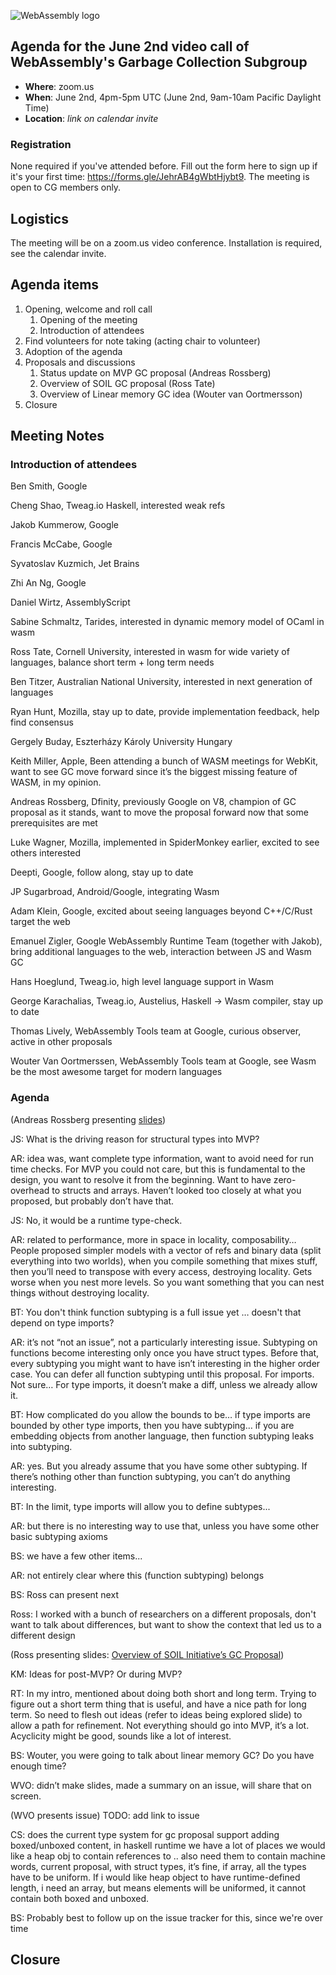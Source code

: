 ![WebAssembly logo](/images/WebAssembly.png)

## Agenda for the June 2nd video call of WebAssembly's Garbage Collection Subgroup

- **Where**: zoom.us
- **When**: June 2nd, 4pm-5pm UTC (June 2nd, 9am-10am Pacific Daylight Time)
- **Location**: *link on calendar invite*

### Registration

None required if you've attended before. Fill out the form here to sign up if
it's your first time: https://forms.gle/JehrAB4gWbtHjybt9. The meeting is open
to CG members only.

## Logistics

The meeting will be on a zoom.us video conference.
Installation is required, see the calendar invite.

## Agenda items

1. Opening, welcome and roll call
    1. Opening of the meeting
    1. Introduction of attendees
1. Find volunteers for note taking (acting chair to volunteer)
1. Adoption of the agenda
1. Proposals and discussions
    1. Status update on MVP GC proposal (Andreas Rossberg)
    1. Overview of SOIL GC proposal (Ross Tate)
    1. Overview of Linear memory GC idea (Wouter van Oortmersson)
1. Closure

## Meeting Notes

### Introduction of attendees

Ben Smith, Google

Cheng Shao, Tweag.io Haskell, interested weak refs

Jakob Kummerow, Google

Francis McCabe, Google

Syvatoslav Kuzmich, Jet Brains

Zhi An Ng, Google

Daniel Wirtz, AssemblyScript

Sabine Schmaltz, Tarides, interested in dynamic memory model of OCaml in wasm

Ross Tate, Cornell University, interested in wasm for wide variety of languages, balance short term + long term needs

Ben Titzer, Australian National University, interested in next generation of languages

Ryan Hunt, Mozilla, stay up to date, provide implementation feedback, help find consensus

Gergely Buday, Eszterházy Károly University Hungary

Keith Miller, Apple,  Been attending a bunch of WASM meetings for WebKit, want to see GC move forward since it’s the biggest missing feature of WASM, in my opinion.

Andreas Rossberg, Dfinity, previously Google on V8, champion of GC proposal as it stands, want to move the proposal forward now that some prerequisites are met

Luke Wagner, Mozilla, implemented in SpiderMonkey earlier, excited to see others interested

Deepti, Google, follow along, stay up to date

JP Sugarbroad, Android/Google, integrating Wasm

Adam Klein, Google, excited about seeing languages beyond C++/C/Rust target the web

Emanuel Zigler, Google WebAssembly Runtime Team (together with Jakob), bring additional languages to the web, interaction between JS and Wasm GC

Hans Hoeglund, Tweag.io, high level language support in Wasm

George Karachalias, Tweag.io, Austelius, Haskell -> Wasm compiler, stay up to date

Thomas Lively, WebAssembly Tools team at Google, curious observer, active in other proposals

Wouter Van Oortmerssen, WebAssembly Tools team at Google, see Wasm be the most awesome target for modern languages

### Agenda

(Andreas Rossberg presenting [slides](https://github.com/WebAssembly/meetings/blob/master/gc/2020/presentations/2020-06-02-rossberg-gc.pdf))

JS: What is the driving reason for structural types into MVP?

AR: idea was, want complete type information, want to avoid need for run time checks. For MVP you could not care, but this is fundamental to the design, you want to resolve it from the beginning. Want to have zero-overhead to structs and arrays. Haven’t looked too closely at what you proposed, but probably don’t have that.

JS: No, it would be a runtime type-check.

AR: related to performance, more in space in locality, composability… People proposed simpler models with a vector of refs and binary data (split everything into two worlds), when you compile something that mixes stuff, then you’ll need to transpose with every access, destroying locality. Gets worse when you nest more levels. So you want something that you can nest things without destroying locality.

BT: You don't think function subtyping is a full issue yet … doesn't that depend on type imports?

AR: it’s not “not an issue”, not a particularly interesting issue. Subtyping on functions become interesting only once you have struct types. Before that, every subtyping you might want to have isn’t interesting in the higher order case. You can defer all function subtyping until this proposal. For imports. Not sure… For type imports, it doesn’t make a diff, unless we already allow it. 

BT: How complicated do you allow the bounds to be… if type imports are bounded by other type imports, then you have subtyping… if you are embedding objects from another language, then function subtyping leaks into subtyping.

AR: yes. But you already assume that you have some other subtyping. If there’s nothing other than function subtyping, you can’t do anything interesting.


BT: In the limit, type imports will allow you to define subtypes...

AR: but there is no interesting way to use that, unless you have some other basic subtyping axioms

BS: we have a few other items...

AR: not entirely clear where this (function subtyping) belongs

BS: Ross can present next

Ross: I worked with a bunch of researchers on a different proposals, don't want to talk about differences, but want to show the context that led us to a different design

(Ross presenting slides: [Overview of SOIL Initiative’s GC Proposal](https://github.com/WebAssembly/meetings/blob/master/gc/2020/presentations/2020-04-21-tate-soil-gc-overview.pptx))

KM: Ideas for post-MVP? Or during MVP?

RT: In my intro, mentioned about doing both short and long term. Trying to figure out a short term thing that is useful, and have a nice path for long term. So need to flesh out ideas (refer to ideas being explored slide) to allow a path for refinement. Not everything should go into MVP, it’s a lot. Acyclicity might be good, sounds like a lot of interest.

BS: Wouter, you were going to talk about linear memory GC? Do you have enough time?

WVO: didn’t make slides, made a summary on an issue, will share that on screen.

(WVO presents issue) TODO: add link to issue

CS: does the current type system for gc proposal support adding boxed/unboxed content, in haskell runtime we have a lot of places we would like a heap obj to contain references to .. also need them to contain machine words, current proposal, with struct types, it’s fine, if array, all the types have to be uniform. If i would like heap object to have runtime-defined length, i need an array, but means elements will be uniformed, it cannot contain both boxed and unboxed.

BS: Probably best to follow up on the issue tracker for this, since we're over time

## Closure
